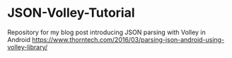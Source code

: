 # JSON-Volley-Tutorial
Repository for my blog post introducing JSON parsing with Volley in Android 
https://www.thorntech.com/2016/03/parsing-json-android-using-volley-library/

